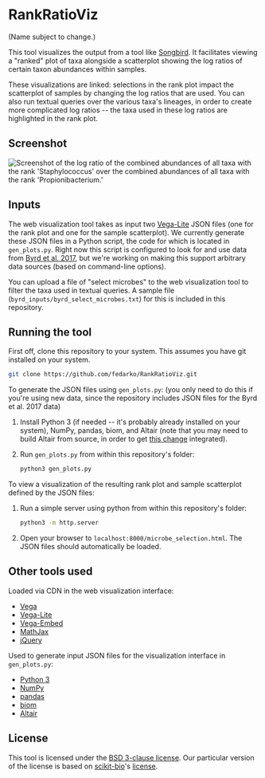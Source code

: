 # RankRatioViz

(Name subject to change.)

This tool visualizes the output from a tool like
[Songbird](https://github.com/mortonjt/songbird). It facilitates viewing
a "ranked" plot of taxa alongside a scatterplot showing the log ratios of
certain taxon abundances within samples.

These visualizations are linked: selections in the rank plot impact the
scatterplot of samples by changing the log ratios that are used. You can also
run textual queries over the various taxa's lineages, in order to create more
complicated log ratios -- the taxa used in these log ratios are highlighted in
the rank plot.

## Screenshot

![Screenshot of the log ratio of the combined abundances of all taxa with the rank 'Staphylococcus' over the combined abundances of all taxa with the rank 'Propionibacterium.'](https://raw.githubusercontent.com/fedarko/RankRatioViz/master/screenshots/genera.png "Screenshot of the log ratio of the combined abundances of all taxa with the rank 'Staphylococcus' over the combined abundances of all taxa with the rank 'Propionibacterium.'")

## Inputs

The web visualization tool takes as input two
[Vega-Lite](https://vega.github.io/vega-lite/)
JSON files (one for the rank plot and one for the sample scatterplot).
We currently generate these JSON files in a Python
script, the code for which is located in `gen_plots.py`. Right now this script
is configured to look for and use data from
[Byrd et al. 2017](http://stm.sciencemag.org/content/9/397/eaal4651),
but we're working on
making this support arbitrary data sources (based on command-line options).

You can upload a file of "select microbes" to the web visualization tool to
filter the taxa used in
textual queries. A sample file (`byrd_inputs/byrd_select_microbes.txt`) for this is
included in this repository.

## Running the tool

First off, clone this repository to your system. This assumes you have git
installed on your system.

```bash
git clone https://github.com/fedarko/RankRatioViz.git
```

To generate the JSON files using `gen_plots.py`: (you only need to do this if
you're using new data, since the repository includes JSON files for the Byrd et
al. 2017 data)

1. Install Python 3 (if needed -- it's probably already installed on your
   system), NumPy, pandas, biom, and Altair (note that you may need to build
   Altair from source, in order to get
   [this change](https://github.com/altair-viz/altair/pull/1143) integrated).

2. Run `gen_plots.py` from within this repository's folder:
   ```bash
   python3 gen_plots.py
   ```

To view a visualization of the resulting rank plot and sample scatterplot
defined by the JSON files:

1. Run a simple server using python from within this repository's folder:
   ```bash
   python3 -m http.server
   ```

2. Open your browser to `localhost:8000/microbe_selection.html`. The JSON files
   should automatically be loaded.

## Other tools used

Loaded via CDN in the web visualization interface:
- [Vega](https://vega.github.io/vega/)
- [Vega-Lite](https://vega.github.io/vega-lite/)
- [Vega-Embed](https://github.com/vega/vega-embed)
- [MathJax](https://www.mathjax.org/)
- [jQuery](https://jquery.com/)

Used to generate input JSON files for the visualization interface in
`gen_plots.py`:
- [Python 3](https://www.python.org/)
- [NumPy](http://www.numpy.org/)
- [pandas](https://pandas.pydata.org/)
- [biom](http://biom-format.org/)
- [Altair](https://altair-viz.github.io/)

## License

This tool is licensed under the [BSD 3-clause license](https://en.wikipedia.org/wiki/BSD_licenses#3-clause_license_(%22BSD_License_2.0%22,_%22Revised_BSD_License%22,_%22New_BSD_License%22,_or_%22Modified_BSD_License%22)).
Our particular version of the license is based on [scikit-bio](https://github.com/biocore/scikit-bio)'s [license](https://github.com/biocore/scikit-bio/blob/master/COPYING.txt).
